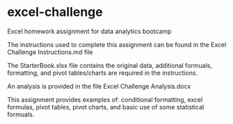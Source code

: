# excel-challenge
Excel homework assignment for data analytics bootcamp

The instructions used to complete this assignment can be found in the Excel Challenge Instructions.md file

The StarterBook.xlsx file contains the original data, additional formuals, formatting, and pivot tables/charts are required in the instructions.

An analysis is provided in the file Excel Challenge Analysis.docx

This assignment provides examples of: conditional formatting, excel formulas, pivot tables, pivot charts, and basic use of some statistical formuals.
